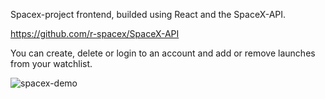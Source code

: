 Spacex-project frontend, builded using React and the SpaceX-API.

https://github.com/r-spacex/SpaceX-API

You can create, delete or login to an account and add or remove launches from your watchlist.

![spacex-demo](https://user-images.githubusercontent.com/36991474/209984618-204eca60-d709-4c02-8053-e1e043eb5c84.gif)
